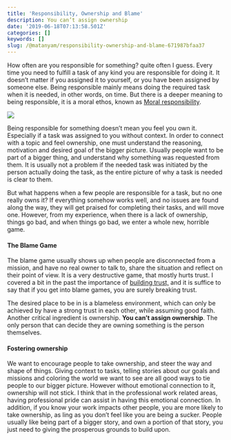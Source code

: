 ```yaml
---
title: 'Responsibility, Ownership and Blame'
description: You can’t assign ownership
date: '2019-06-18T07:13:58.501Z'
categories: []
keywords: []
slug: /@matanyam/responsibility-ownership-and-blame-671987bfaa37
---
```


How often are you responsible for something? quite often I guess. Every time you need to fulfill a task of any kind you are responsible for doing it. It doesn’t matter if you assigned it to yourself, or you have been assigned by someone else. Being responsible mainly means doing the required task when it is needed, in other words, on time. But there is a deeper meaning to being responsible, it is a moral ethos, known as [Moral responsibility](https://en.wikipedia.org/wiki/Moral_responsibility).

![](img/1__grc7__fAStDHI4____Tm2EQ3g.jpeg)

Being responsible for something doesn’t mean you feel you own it. Especially if a task was assigned to you without context. In order to connect with a topic and feel ownership, one must understand the reasoning, motivation and desired goal of the bigger picture. Usually people want to be part of a bigger thing, and understand why something was requested from them. It is usually not a problem if the needed task was initiated by the person actually doing the task, as the entire picture of why a task is needed is clear to them.

But what happens when a few people are responsible for a task, but no one really owns it? If everything somehow works well, and no issues are found along the way, they will get praised for completing their tasks, and will move one. However, from my experience, when there is a lack of ownership, things go bad, and when things go bad, we enter a whole new, horrible game.

#### The Blame Game

The blame game usually shows up when people are disconnected from a mission, and have no real owner to talk to, share the situation and reflect on their point of view. It is a very destructive game, that mostly hurts trust. I covered a bit in the past the importance of [building trust,](https://medium.com/champions-think-ahead/building-trust-2c09f58d7eb) and it is suffice to say that if you get into blame games, you are surely breaking trust.

The desired place to be in is a blameless environment, which can only be achieved by have a strong trust in each other, while assuming good faith. Another critical ingredient is ownership. **You can’t assign ownership**. The only person that can decide they are owning something is the person themselves.

#### Fostering ownership

We want to encourage people to take ownership, and steer the way and shape of things. Giving context to tasks, telling stories about our goals and missions and coloring the world we want to see are all good ways to tie people to our bigger picture. However without emotional connection to it, ownership will not stick. I think that in the professional work related areas, having professional pride can assist in having this emotional connection. In addition, if you know your work impacts other people, you are more likely to take ownership, as ling as you don’t feel like you are being a sucker. People usually like being part of a bigger story, and own a portion of that story, you just need to giving the prosperous grounds to build upon.